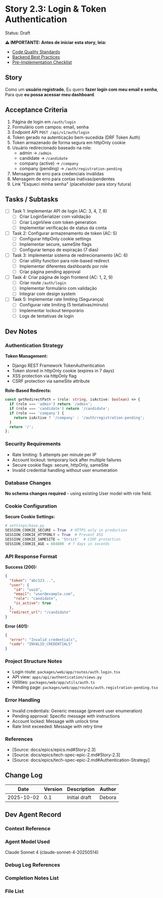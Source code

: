 # Story 2.3: Login & Token Authentication

Status: Draft

**⚠️ IMPORTANTE: Antes de iniciar esta story, leia:**
- [Code Quality Standards](../bestpraticies/CODE_QUALITY.md)
- [Backend Best Practices](../bestpraticies/BACKEND_BEST_PRACTICES.md)
- [Pre-Implementation Checklist](../bestpraticies/PRE_IMPLEMENTATION_CHECKLIST.md)


## Story

Como um **usuário registrado**,
Eu quero **fazer login com meu email e senha**,
Para que **eu possa acessar meu dashboard**.

## Acceptance Criteria

1. Página de login em `/auth/login`
2. Formulário com campos: email, senha
3. Endpoint API `POST /api/v1/auth/login`
4. Token gerado na autenticação bem-sucedida (DRF Token Auth)
5. Token armazenado de forma segura em httpOnly cookie
6. Usuário redirecionado baseado na role:
   - admin → `/admin`
   - candidate → `/candidate`
   - company (active) → `/company`
   - company (pending) → `/auth/registration-pending`
7. Mensagem de erro para credenciais inválidas
8. Mensagem de erro para contas inativas/pendentes
9. Link "Esqueci minha senha" (placeholder para story futura)

## Tasks / Subtasks

- [ ] Task 1: Implementar API de login (AC: 3, 4, 7, 8)
  - [ ] Criar LoginSerializer com validação
  - [ ] Criar LoginView com token generation
  - [ ] Implementar verificação de status da conta
- [ ] Task 2: Configurar armazenamento de token (AC: 5)
  - [ ] Configurar httpOnly cookie settings
  - [ ] Implementar secure, sameSite flags
  - [ ] Configurar tempo de expiração (7 dias)
- [ ] Task 3: Implementar sistema de redirecionamento (AC: 6)
  - [ ] Criar utility function para role-based redirect
  - [ ] Implementar diferentes dashboards por role
  - [ ] Criar página pending approval
- [ ] Task 4: Criar página de login frontend (AC: 1, 2, 9)
  - [ ] Criar route `/auth/login`
  - [ ] Implementar formulário com validação
  - [ ] Integrar com design system
- [ ] Task 5: Implementar rate limiting (Segurança)
  - [ ] Configurar rate limiting (5 tentativas/minuto)
  - [ ] Implementar lockout temporário
  - [ ] Logs de tentativas de login

## Dev Notes

### Authentication Strategy

**Token Management:**
- Django REST Framework TokenAuthentication
- Token stored in httpOnly cookie (expires in 7 days)
- XSS protection via httpOnly flag
- CSRF protection via sameSite attribute

**Role-Based Redirects:**
```typescript
const getRedirectPath = (role: string, isActive: boolean) => {
  if (role === 'admin') return '/admin';
  if (role === 'candidate') return '/candidate';
  if (role === 'company') {
    return isActive ? '/company' : '/auth/registration-pending';
  }
  return '/';
};
```

### Security Requirements

- Rate limiting: 5 attempts per minute per IP
- Account lockout: temporary lock after multiple failures
- Secure cookie flags: secure, httpOnly, sameSite
- Invalid credential handling without user enumeration

### Database Changes

**No schema changes required** - using existing User model with role field.

### Cookie Configuration

**Secure Cookie Settings:**
```python
# settings/base.py
SESSION_COOKIE_SECURE = True  # HTTPS only in production
SESSION_COOKIE_HTTPONLY = True  # Prevent XSS
SESSION_COOKIE_SAMESITE = 'Strict'  # CSRF protection
SESSION_COOKIE_AGE = 604800  # 7 days in seconds
```

### API Response Format

**Success (200):**
```json
{
  "token": "abc123...",
  "user": {
    "id": "uuid",
    "email": "user@example.com",
    "role": "candidate",
    "is_active": true
  },
  "redirect_url": "/candidate"
}
```

**Error (401):**
```json
{
  "error": "Invalid credentials",
  "code": "INVALID_CREDENTIALS"
}
```

### Project Structure Notes

- Login route: `packages/web/app/routes/auth.login.tsx`
- API view: `apps/api/authentication/views.py`
- Utilities: `packages/web/app/utils/auth.ts`
- Pending page: `packages/web/app/routes/auth.registration-pending.tsx`

### Error Handling

- Invalid credentials: Generic message (prevent user enumeration)
- Pending approval: Specific message with instructions
- Account locked: Message with unlock time
- Rate limit exceeded: Message with retry time

### References

- [Source: docs/epics/epics.md#Story-2.3]
- [Source: docs/epics/tech-spec-epic-2.md#Story-2.3]
- [Source: docs/epics/tech-spec-epic-2.md#Authentication-Strategy]

## Change Log

| Date     | Version | Description   | Author        |
| -------- | ------- | ------------- | ------------- |
| 2025-10-02 | 0.1     | Initial draft | Debora |

## Dev Agent Record

### Context Reference

<!-- Path(s) to story context XML/JSON will be added here by context workflow -->

### Agent Model Used

Claude Sonnet 4 (claude-sonnet-4-20250514)

### Debug Log References

### Completion Notes List

### File List